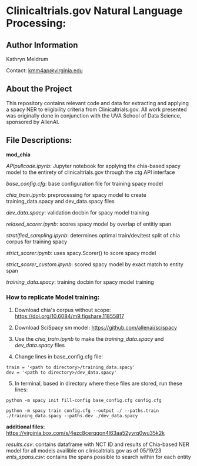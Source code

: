 # Clinicaltrials.gov Natural Language Processing: 

## Author Information
Kathryn Meldrum 

Contact: kmm4ap@virginia.edu

## About the Project
This repository contains relevant code and data for extracting and applying a spacy NER to eligibility criteria from Clinicaltrials.gov. All work presented was originally done in conjunction with the UVA School of Data Science, sponsored by AllenAI. 

## File Descriptions: 

**mod_chia**

*APIpullcode.ipynb*: Jupyter notebook for applying the chia-based spacy model to the entirety of clinicaltrials.gov through the ctg API interface

*base_config.cfg*: base configuration file for training spacy model

*chia_train.ipynb*: preprocessing for spacy model to create training_data.spacy and dev_data.spacy files

*dev_data.spacy*: validation docbin for spacy model training

*relaxed_scorer.ipynb*: scores spacy model by overlap of entitiy span

*stratified_sampling.ipynb*: determines optimal train/dev/test split of chia corpus for training spacy

*strict_scorer.ipynb*: uses spacy.Scorer() to score spacy model

*strict_scorer_custom.ipynb*: scored spacy model by exact match to entity span

*training_data.spacy*: training docbin for spacy model training

### How to replicate Model training: 

1. Download chia's corpus without scope: https://doi.org/10.6084/m9.figshare.11855817

2. Download SciSpacy sm model: https://github.com/allenai/scispacy

3. Use the *chia_train.ipynb* to make the *training_data.spacy* and *dev_data.spacy* files 

4. Change lines in base_config.cfg file:

```
train = '<path to directory>/training_data.spacy'
dev = '<path to directory>/dev_data.spacy'
```
5. In terminal, based in directory where these files are stored, run these lines: 

```
python -m spacy init fill-config base_config.cfg config.cfg
```

```
python -m spacy train config.cfg --output ./ --paths.train ./training_data.spacy --paths.dev ./dev_data.spacy 
```

**additional files:** 
https://virginia.box.com/s/4ezc8cerqqon4l63aa52yvrq0wu35k2k

*results.csv*: contains dataframe with NCT ID and results of Chia-based NER model for all models availible on clinicaltrials.gov as of 05/19/23
*ents_spans.csv*: contains the spans possible to search within for each entity

